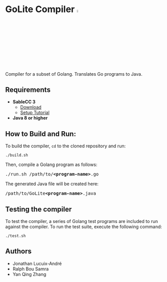 # GoLite Compiler <img src="https://user-images.githubusercontent.com/10332234/30514818-68895c98-9aea-11e7-8a6f-122bab4691e5.png" width="4.5%" height="4.5%">

Compiler for a subset of Golang. Translates Go programs to Java. 

## Requirements
- **SableCC 3** 
  - [Download](http://www.sablecc.org/)
  - [Setup Tutorial](http://www.cs.mcgill.ca/~cs520/2009/howtosablecc.html) 
- **Java 8 or higher**

## How to Build and Run:

To build the compiler, `cd` to the cloned repository and run:

```
./build.sh
```

Then, compile a Golang program as follows:

<pre>
./run.sh /path/to/<b>&lt;program-name&gt;</b>.go
</pre>

The generated Java file will be created here:

<pre>
/path/to/GoLite<b>&lt;program-name&gt;</b>.java
</pre>

## Testing the compiler 

To test the compiler, a series of Golang test programs are included to run against the compiler. To run the test suite, execute the following command:

```
./test.sh
```

## Authors 
- Jonathan Lucuix-André 
- Ralph Bou Samra 
- Yan Qing Zhang
